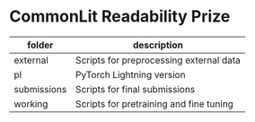 # CommonLit Readability Prize

|folder|description|
| --- | --- |
|external|Scripts for preprocessing external data|
|pl|PyTorch Lightning version|
|submissions|Scripts for final submissions|
|working|Scripts for pretraining and fine tuning|
